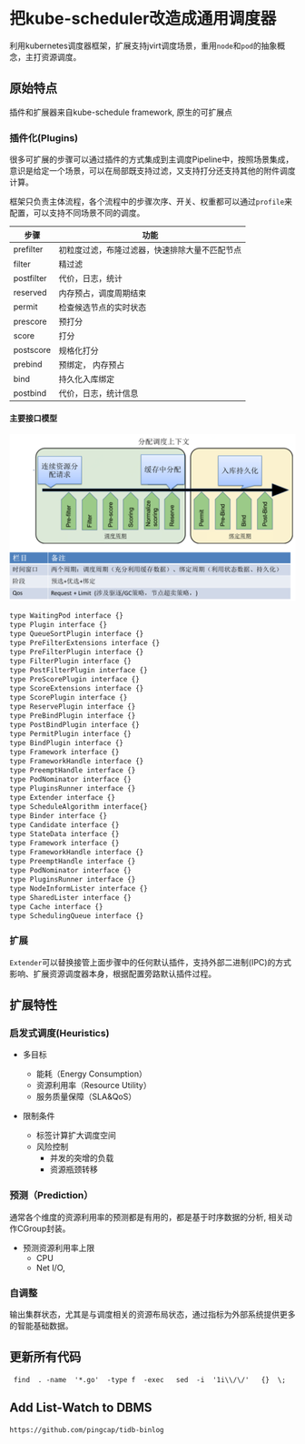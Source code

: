 # 把kube-scheduler改造成通用调度器

利用kubernetes调度器框架，扩展支持jvirt调度场景，重用`node`和`pod`的抽象概念，主打资源调度。

## 原始特点 

插件和扩展器来自kube-schedule framework, 原生的可扩展点

### 插件化(Plugins)

很多可扩展的步骤可以通过插件的方式集成到主调度Pipeline中，按照场景集成，意识是给定一个场景，可以在局部既支持过滤，又支持打分还支持其他的附件调度计算。

框架只负责主体流程，各个流程中的步骤次序、开关、权重都可以通过`profile`来配置，可以支持不同场景不同的调度。


|步骤|功能|
| --  | -- |
|prefilter|初粒度过滤，布隆过滤器，快速排除大量不匹配节点|
|filter | 精过滤 |
|postfilter| 代价，日志，统计  |
|reserved | 内存预占，调度周期结束|
|permit| 检查候选节点的实时状态 |
|prescore| 预打分 |
|score | 打分|
|postscore| 规格化打分 |
|prebind| 预绑定， 内存预占 |
|bind| 持久化入库绑定 |
|postbind| 代价，日志，统计信息|

#### 主要接口模型

![architecuture](../docs/img/architecture.png)

```text 
type WaitingPod interface {}
type Plugin interface {}
type QueueSortPlugin interface {}
type PreFilterExtensions interface {}
type PreFilterPlugin interface {}
type FilterPlugin interface {}
type PostFilterPlugin interface {}
type PreScorePlugin interface {}
type ScoreExtensions interface {}
type ScorePlugin interface {}
type ReservePlugin interface {}
type PreBindPlugin interface {}
type PostBindPlugin interface {}
type PermitPlugin interface {}
type BindPlugin interface {}
type Framework interface {}
type FrameworkHandle interface {}
type PreemptHandle interface {}
type PodNominator interface {}
type PluginsRunner interface {}
type Extender interface {}
type ScheduleAlgorithm interface{}
type Binder interface {}
type Candidate interface {}
type StateData interface {}
type Framework interface {}
type FrameworkHandle interface {}
type PreemptHandle interface {}
type PodNominator interface {}
type PluginsRunner interface {}
type NodeInformLister interface {}
type SharedLister interface {}
type Cache interface {}
type SchedulingQueue interface {}
```


### 扩展

`Extender`可以替换接管上面步骤中的任何默认插件，支持外部二进制(IPC)的方式影响、扩展资源调度器本身，根据配置旁路默认插件过程。

## 扩展特性

### 启发式调度(Heuristics)

- 多目标
    - 能耗（Energy Consumption）
    - 资源利用率（Resource Utility）
    - 服务质量保障（SLA&QoS）   
    
- 限制条件
    - 标签计算扩大调度空间
    - 风险控制
        - 并发的突增的负载 
        - 资源瓶颈转移   
        
### 预测（Prediction）

通常各个维度的资源利用率的预测都是有用的，都是基于时序数据的分析, 相关动作CGroup封装。

- 预测资源利用率上限
    - CPU
    - Net I/O,

### 自调整

输出集群状态，尤其是与调度相关的资源布局状态，通过指标为外部系统提供更多的智能基础数据。 
 

## 更新所有代码
```shell
 find  . -name  '*.go'  -type f  -exec   sed  -i  '1i\\/\/'   {}  \;
```



## Add List-Watch to DBMS

```text
https://github.com/pingcap/tidb-binlog
``` 


